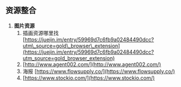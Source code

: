 ## 资源整合

1. **图片资源**
   1. 插画资源哪里找 [https://juejin.im/entry/59969d7c6fb9a02484490dcc?utm\_source=gold\_browser\_extension](https://juejin.im/entry/59969d7c6fb9a02484490dcc?utm_source=gold_browser_extension)
   2. [http://www.agent002.com/](http://www.agent002.com/)
   3. 海报 [https://www.flowsupply.co/](https://www.flowsupply.co/)
   4. [https://www.stockio.com/](https://www.stockio.com/)



